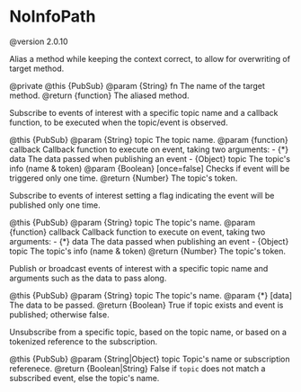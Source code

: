 # NoInfoPath
@version 2.0.10

Alias a method while keeping the context correct,
to allow for overwriting of target method.

@private
@this {PubSub}
@param {String} fn The name of the target method.
@return {function} The aliased method.

Subscribe to events of interest with a specific topic name and a
callback function, to be executed when the topic/event is observed.

@this {PubSub}
@param {String} topic The topic name.
@param {function} callback Callback function to execute on event, taking two arguments:
       - {*} data The data passed when publishing an event
       - {Object} topic  The topic's info (name & token)
@param {Boolean} [once=false] Checks if event will be triggered only one time.
@return {Number} The topic's token.

Subscribe to events of interest setting a flag
indicating the event will be published only one time.

@this {PubSub}
@param {String} topic The topic's name.
@param {function} callback Callback function to execute on event, taking two arguments:
       - {*} data The data passed when publishing an event
       - {Object} topic The topic's info (name & token)
@return {Number} The topic's token.

Publish or broadcast events of interest with a specific
topic name and arguments such as the data to pass along.

@this {PubSub}
@param {String} topic The topic's name.
@param {*} [data] The data to be passed.
@return {Boolean} True if topic exists and event is published; otherwise false.

Unsubscribe from a specific topic, based on the topic name,
or based on a tokenized reference to the subscription.

@this {PubSub}
@param {String|Object} topic Topic's name or subscription referenece.
@return {Boolean|String} False if `topic` does not match a subscribed event, else the topic's name.

